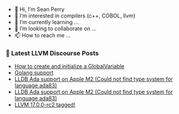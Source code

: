 - 👋 Hi, I’m Sean Perry
- 👀 I’m interested in compilers (c++, COBOL, llvm)
- 🌱 I’m currently learning ...
- 💞️ I’m looking to collaborate on ...
- 📫 How to reach me ...

<!---
s66perry/s66perry is a ✨ special ✨ repository because its `README.md` (this file) appears on your GitHub profile.
You can click the Preview link to take a look at your changes.
--->
### 📕 Latest LLVM Discourse Posts

<!-- DISCOURSE-LLVM:START -->
- [How to create and initialize a GlobalVariable](https://discourse.llvm.org/t/how-to-create-and-initialize-a-globalvariable/72727#post_1)
- [Golang support](https://discourse.llvm.org/t/golang-support/72384#post_10)
- [LLDB Ada support on Apple M2 &lpar;Could not find type system for language ada83&rpar;](https://discourse.llvm.org/t/lldb-ada-support-on-apple-m2-could-not-find-type-system-for-language-ada83/72725#post_2)
- [LLDB Ada support on Apple M2 &lpar;Could not find type system for language ada83&rpar;](https://discourse.llvm.org/t/lldb-ada-support-on-apple-m2-could-not-find-type-system-for-language-ada83/72725#post_1)
- [LLVM 17.0.0-rc2 tagged!](https://discourse.llvm.org/t/llvm-17-0-0-rc2-tagged/72643#post_12)
<!-- DISCOURSE-LLVM:END -->
